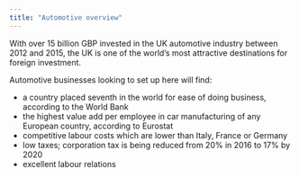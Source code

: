 ```yaml
---
title: "Automotive overview"
---
```

With over 15 billion GBP invested in the UK automotive industry between 2012 and 2015, the UK is one of the world’s most attractive destinations for foreign investment. 


Automotive businesses looking to set up here will find:


- a country placed seventh in the world for ease of doing business, according to the World Bank
- the highest value add per employee in car manufacturing of any European country, according to Eurostat
- competitive labour costs which are lower than Italy, France or Germany
- low taxes; corporation tax is being reduced from 20% in 2016 to 17% by 2020
- excellent labour relations



